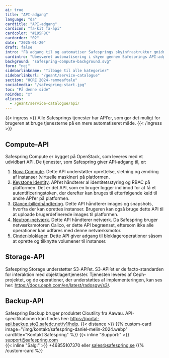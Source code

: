 ```yaml
---
ai: true
title: "API-adgang"
language: "da"
cardtitle: "API-adgang"
cardicon: "fa-kit fa-api"
cardcolor: "#195F8C"
cardorder: "02"
date: "2025-01-20"
draft: false
intro: "Få adgang til og automatiser Safesprings skyinfrastruktur gnidningsfrit via vores omfattende API'er, så du får fuld kontrol over beregnings-, lagrings- og backup-tjenester."
cardintro: "Ubesværet automatisering i skyen gennem Safesprings API-adgang."
background: "safespring-compute-background.svg"
form: "nej"
sidebarlinkname: "Tilbage til alle kategorier"
sidebarlinkurl: "/geant/service-catalogue"
section: "OCRE 2024-rammeaftale"
socialmedia: "/safespring-start.jpg"
toc: "På denne side"
noindex: "x"
aliases:
  - /geant/service-catalogue/api/
---
```


{{< ingress >}}
Alle Safesprings tjenester har API’er, som gør det muligt for brugeren at bruge tjenesterne på en mere automatiseret måde.
{{< /ingress >}}

## Compute-API

Safespring Compute er bygget på OpenStack, som leveres med et udvidbart API. De tjenester, som Safespring giver API-adgang til, er:

1. [Nova Compute](https://docs.openstack.org/api-ref/compute/). Dette API understøtter oprettelse, sletning og ændring af instanser (virtuelle maskiner) på platformen.
2. [Keystone Identity](https://docs.openstack.org/api-ref/identity/v3/). API’et håndterer al identitetsstyring og RBAC på platformen. Det er det API, som en bruger logger ind imod for at få et autentificeringstoken, der derefter kan bruges til efterfølgende kald til andre API’er på platformen.
3. [Glance-billedhåndtering](https://docs.openstack.org/api-ref/image/v2/). Dette API håndterer images og snapshots, hvorfra der kan oprettes instanser. Brugeren kan også bruge dette API til at uploade brugerdefinerede images til platformen.
4. [Neutron-netværk](https://docs.openstack.org/api-ref/network/v2/). Dette API håndterer netværk. Da Safespring bruger netværksmotoren Calico, er dette API begrænset, eftersom ikke alle operationer kan udføres med denne netværksmotor.
5. [Cinder-bloklager](https://docs.openstack.org/api-ref/block-storage/v3/). Dette API giver adgang til bloklageroperationer såsom at oprette og tilknytte volumener til instanser.

## Storage-API

Safespring Storage understøtter S3-API’et. S3-API’et er de facto-standarden for interaktion med objektlagertjenester. Tjenesten leveres af Ceph-projektet, og de operationer, der understøttes af implementeringen, kan ses her: https://docs.ceph.com/en/latest/radosgw/s3/.

## Backup-API

Safespring Backup bruger produktet Cloutility fra Aawau. API-specifikationen kan findes her: https://portal-api.backup.sto2.safedc.net/v1/help.
{{< distance >}}
{{% custom-card image="/img/kontakt/safespring-daniel-melin-2024.webp" cardtitle="Kontakt Safespring" %}}
{{< inline "Support:" >}} support@safespring.com  
{{< inline "Salg:" >}} +46855107370 eller sales@safespring.se
{{% /custom-card %}}
